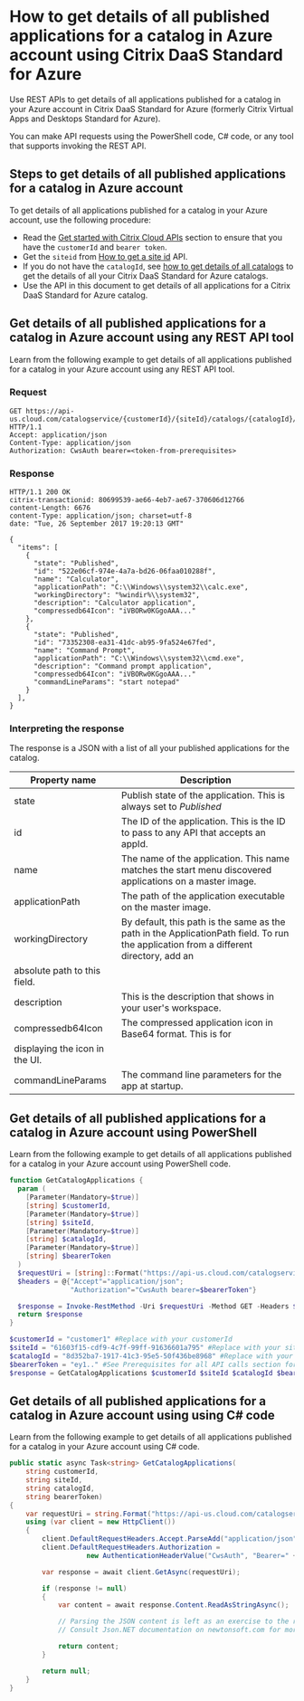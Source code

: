 # How to get details of all published applications for a catalog in Azure account using Citrix DaaS Standard for Azure

Use REST APIs to get details of all applications published for a catalog in your Azure account in Citrix DaaS Standard for Azure (formerly Citrix Virtual Apps and Desktops Standard for Azure).

You can make API requests using the PowerShell code, C# code, or any tool that supports invoking the REST API.

## Steps to get details of all published applications for a catalog in Azure account

To get details of all applications published for a catalog in your Azure account, use the following procedure:

-  Read the [Get started with Citrix Cloud APIs](/getting-started) section to ensure that you have the `customerId` and `bearer token`.
-  Get the `siteid` from [How to get a site id](./how-to-get-a-site-id) API.
-  If you do not have the `catalogId`, see [how to get details of all catalogs](./how-to-get-details-of-all-catalogs) to get the details of all your Citrix DaaS Standard for Azure catalogs.
-  Use the API in this document to get details of all applications for a Citrix DaaS Standard for Azure catalog.

## Get details of all published applications for a catalog in Azure account using any REST API tool

Learn from the following example to get details of all applications published for a catalog in your Azure account using any REST API tool.

### Request

    GET https://api-us.cloud.com/catalogservice/{customerId}/{siteId}/catalogs/{catalogId}/apps HTTP/1.1
    Accept: application/json
    Content-Type: application/json
    Authorization: CwsAuth bearer=<token-from-prerequisites>

### Response

    HTTP/1.1 200 OK
    citrix-transactionid: 80699539-ae66-4eb7-ae67-370606d12766
    content-Length: 6676
    content-Type: application/json; charset=utf-8
    date: "Tue, 26 September 2017 19:20:13 GMT"
    
    {
      "items": [
        {
          "state": "Published",
          "id": "522e06cf-974e-4a7a-bd26-06faa010288f",
          "name": "Calculator",
          "applicationPath": "C:\\Windows\\system32\\calc.exe",
          "workingDirectory": "%windir%\\system32",
          "description": "Calculator application",
          "compressedb64Icon": "iVBORw0KGgoAAA..."
        },
        {
          "state": "Published",
          "id": "73352308-ea31-41dc-ab95-9fa524e67fed",
          "name": "Command Prompt",
          "applicationPath": "C:\\Windows\\system32\\cmd.exe",
          "description": "Command prompt application",
          "compressedb64Icon": "iVBORw0KGgoAAA..."
          "commandLineParams": "start notepad"
        }
      ],
    }

### Interpreting the response

The response is a JSON with a list of all your published applications
for the catalog.

| Property name | Description |
| --- | --- |
| state | Publish state of the application. This is always set to *Published* |.
| id | The ID of the application. This is the ID to pass to any API that accepts an appId. |
| name | The name of the application. This name matches the start menu discovered applications on a master image. |
| applicationPath | The path of the application executable on the master image. |
| workingDirectory | By default, this path is the same as the path in the ApplicationPath field. To run the application from a different directory, add an
absolute path to this field.|
| description | This is the description that shows in your user's workspace.|
| compressedb64Icon | The compressed application icon in Base64 format. This is for
displaying the icon in the UI.|
| commandLineParams | The command line parameters for the app at startup.|

## Get details of all published applications for a catalog in Azure account using PowerShell

Learn from the following example to get details of all applications published for a catalog in your Azure account using PowerShell code.

``` powershell
function GetCatalogApplications {
  param (
    [Parameter(Mandatory=$true)]
    [string] $customerId,
    [Parameter(Mandatory=$true)]
    [string] $siteId,
    [Parameter(Mandatory=$true)]
    [string] $catalogId,
    [Parameter(Mandatory=$true)]
    [string] $bearerToken
  )
  $requestUri = [string]::Format("https://api-us.cloud.com/catalogservice/{0}/{1}/catalogs/{2}/apps", $customerId, $siteId, $catalogId)
  $headers = @{"Accept"="application/json";
               "Authorization"="CwsAuth bearer=$bearerToken"}

  $response = Invoke-RestMethod -Uri $requestUri -Method GET -Headers $headers
  return $response
}

$customerId = "customer1" #Replace with your customerId
$siteId = "61603f15-cdf9-4c7f-99ff-91636601a795" #Replace with your site ID
$catalogId = "8d352ba7-1917-41c3-95e5-50f436be8968" #Replace with your catalog ID
$bearerToken = "ey1.." #See Prerequisites for all API calls section for a sample of how to get your bearer token
$response = GetCatalogApplications $customerId $siteId $catalogId $bearerToken
```

## Get details of all published applications for a catalog in Azure account using using C\# code

Learn from the following example to get details of all applications published for a catalog in your Azure account using C\# code.

``` csharp
public static async Task<string> GetCatalogApplications(
    string customerId,
    string siteId,
    string catalogId,
    string bearerToken)
{
    var requestUri = string.Format("https://api-us.cloud.com/catalogservice/{0}/{1}/catalogs/{2}/apps", customerId, siteId, catalogId);
    using (var client = new HttpClient())
    {
        client.DefaultRequestHeaders.Accept.ParseAdd("application/json");
        client.DefaultRequestHeaders.Authorization =
                   new AuthenticationHeaderValue("CwsAuth", "Bearer=" + bearerToken);

        var response = await client.GetAsync(requestUri);

        if (response != null)
        {
            var content = await response.Content.ReadAsStringAsync();

            // Parsing the JSON content is left as an exercise to the reader.
            // Consult Json.NET documentation on newtonsoft.com for more information.

            return content;
        }

        return null;
    }
}
```
